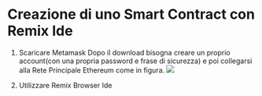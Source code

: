# Creazione di uno Smart Contract con Remix Ide

1. Scaricare Metamask
Dopo il download bisogna creare un proprio account(con una propria password e frase di sicurezza)
e poi collegarsi alla Rete Principale Ethereum come in figura.
![]([tps://github.com/Erxhes/progetto/blob/main/image/matamassk.png](https://github.com/Erxhes/progetto/blob/main/image/matamassk.png))

2. Utilizzare Remix Browser Ide 






